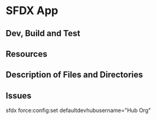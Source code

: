 # SFDX  App

## Dev, Build and Test


## Resources


## Description of Files and Directories


## Issues


sfdx force:config:set defaultdevhubusername="Hub Org"